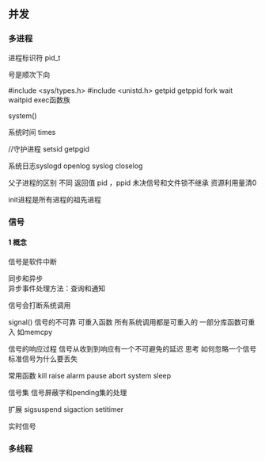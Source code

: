 ## 并发

### 多进程
进程标识符 pid_t

号是顺次下向

#include <sys/types.h>
#include <unistd.h>
getpid
getppid
fork
wait
waitpid
exec函数族

system()

系统时间
times

//守护进程
setsid
getpgid

系统日志syslogd
openlog
syslog
closelog

父子进程的区别
不同
    返回值
    pid ，ppid
    未决信号和文件锁不继承
    资源利用量清0


init进程是所有进程的祖先进程



### 信号
#### 1 概念  
信号是软件中断  

同步和异步  
异步事件处理方法：查询和通知


信号会打断系统调用






signal()
信号的不可靠
可重入函数
    所有系统调用都是可重入的
    一部分库函数可重入 如memcpy

信号的响应过程
    信号从收到到响应有一个不可避免的延迟
    思考
        如何忽略一个信号
        标准信号为什么要丢失



常用函数
kill
raise
alarm
pause
abort
system
sleep

信号集
信号屏蔽字和pending集的处理

扩展
    sigsuspend
    sigaction
    setitimer

实时信号


### 多线程

